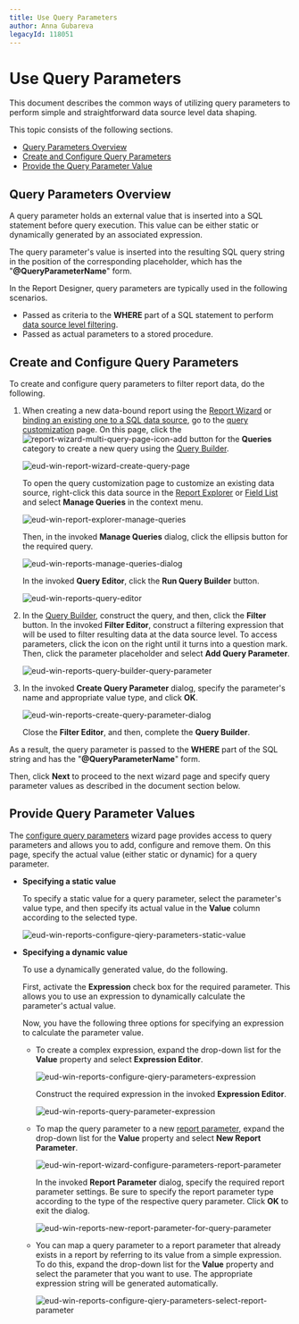 ```yaml
---
title: Use Query Parameters
author: Anna Gubareva
legacyId: 118051
---
```

# Use Query Parameters
This document describes the common ways of utilizing query parameters to perform simple and straightforward data source level data shaping.

This topic consists of the following sections.
* [Query Parameters Overview](#overview)
* [Create and Configure Query Parameters](#configurequeryparameters)
* [Provide the Query Parameter Value](#providevalues)

## <a name="overview"/>Query Parameters Overview
A query parameter holds an external value that is inserted into a SQL statement before query execution. This value can be either static or dynamically generated by an associated expression.

The query parameter's value is inserted into the resulting SQL query string in the position of the corresponding placeholder, which has the "**@QueryParameterName**" form.

In the Report Designer, query parameters are typically used in the following scenarios.
* Passed as criteria to the **WHERE** part of a SQL statement to perform [data source level filtering](change-or-apply-data-filtering-to-a-report.md).
* Passed as actual parameters to a stored procedure.

## <a name="configurequeryparameters"/>Create and Configure Query Parameters
To create and configure query parameters to filter report data, do the following.
1. When creating a new data-bound report using the [Report Wizard](../report-wizard.md) or [binding an existing one to a SQL data source](../create-reports/binding-a-report-to-data/bind-a-report-to-a-database.md), go to the [query customization](../report-wizard/data-bound-report/connect-to-a-database/create-a-query-or-select-a-stored-procedure.md) page. On this page, click the ![report-wizard-multi-query-page-icon-add](../../../../images/img125532.png) button for the **Queries** category to create a new query using the [Query Builder](../report-designer-reference/report-designer-ui/query-builder.md).
	
	![eud-win-report-wizard-create-query-page](../../../../images/img126805.png)
	
	To open the query customization page to customize an existing data source, right-click this data source in the [Report Explorer](../report-designer-reference/report-designer-ui/report-explorer.md) or [Field List](../report-designer-reference/report-designer-ui/field-list.md) and select **Manage Queries** in the context menu.
	
	![eud-win-report-explorer-manage-queries](../../../../images/img126978.png)
	
	Then, in the invoked **Manage Queries** dialog, click the ellipsis button for the required query.
	
	![eud-win-reports-manage-queries-dialog](../../../../images/img126980.png)
	
	In the invoked **Query Editor**, click the **Run Query Builder** button.
	
	![eud-win-reports-query-editor](../../../../images/img126981.png)
2. In the [Query Builder](../report-designer-reference/report-designer-ui/query-builder.md), construct the query, and then, click the **Filter** button. In the invoked **Filter Editor**, construct a filtering expression that will be used to filter resulting data at the data source level. To access parameters, click the icon on the right until it turns into a question mark. Then, click the parameter placeholder and select **Add Query Parameter**.
	
	![eud-win-reports-query-builder-query-parameter](../../../../images/img126984.png)
3. In the invoked **Create Query Parameter** dialog, specify the parameter's name and appropriate value type, and click **OK**.
	
	![eud-win-reports-create-query-parameter-dialog](../../../../images/img126985.png)
	
	Close the **Filter Editor**, and then, complete the **Query Builder**.

As a result, the query parameter is passed to the **WHERE** part of the SQL string and has the "**@QueryParameterName**" form.

Then, click **Next** to proceed to the next wizard page and specify query parameter values as described in the document section below.

## <a name="providevalues"/>Provide Query Parameter Values
The [configure query parameters](../report-wizard/data-bound-report/connect-to-a-database/configure-query-parameters.md) wizard page provides access to query parameters and allows you to add, configure and remove them. On this page, specify the actual value (either static or dynamic) for a query parameter.
* **Specifying a static value**
	
	To specify a static value for a query parameter, select the parameter's value type, and then specify its actual value in the **Value** column according to the selected type.
	
	![eud-win-reports-configure-qiery-parameters-static-value](../../../../images/img126988.png)
* **Specifying a dynamic value**
	
	To use a dynamically generated value, do the following.
	
	First, activate the **Expression** check box for the required parameter. This allows you to use an expression to dynamically calculate the parameter's actual value.
	
	Now, you have the following three options for specifying an expression to calculate the parameter value.
	* To create a complex expression, expand the drop-down list for the **Value** property and select **Expression Editor**.
		
		![eud-win-reports-configure-qiery-parameters-expression](../../../../images/img126990.png)
		
		Construct the required expression in the invoked **Expression Editor**.
		
		![eud-win-reports-query-parameter-expression](../../../../images/img126989.png)
	* To map the query parameter to a new [report parameter](add-parameters-to-a-report.md), expand the drop-down list for the **Value** property and select **New Report Parameter**.
		
		![eud-win-report-wizard-configure-parameters-report-parameter](../../../../images/img126991.png)
		
		In the invoked **Report Parameter** dialog, specify the required report parameter settings. Be sure to specify the report parameter type according to the type of the respective query parameter. Click **OK** to exit the dialog.
		
		![eud-win-reports-new-report-parameter-for-query-parameter](../../../../images/img126992.png)
	* You can map a query parameter to a report parameter that already exists in a report by referring to its value from a simple expression. To do this, expand the drop-down list for the **Value** property and select the parameter that you want to use. The appropriate expression string will be generated automatically.
		
		![eud-win-reports-configure-qiery-parameters-select-report-parameter](../../../../images/img126993.png)
